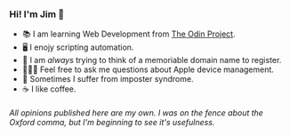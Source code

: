 ### Hi! I'm Jim 👋

<!--
![Twitter Follow](https://img.shields.io/twitter/follow/dcffntd?style=social)
-->

- 📚 I am learning Web Development from [The Odin Project](https://github.com/TheOdinProject).
- 🖥 I enojy scripting automation.
- 🤔 I am *always* trying to think of a memoriable domain name to register.
- 👨🏻‍🏫 Feel free to ask me questions about Apple device management.
- 🥸 Sometimes I suffer from imposter syndrome.
- ☕️ I like coffee.

###### *All opinions published here are my own. I was on the fence about the Oxford comma, but I'm beginning to see it's usefulness.*

<!--

Here are some ideas to get you started:

- 🔭 I’m currently working on ...
- 🌱 I’m currently learning ...
- 👯 I’m looking to collaborate on ...
- 🤔 I’m looking for help with ...
- 💬 Ask me about ...
- 📫 How to reach me: ...
- 😄 Pronouns: ...
- ⚡ Fun fact: ...
-->
